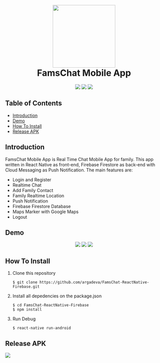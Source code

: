 <h1 align="center">
  <br>
  <img src="https://github.com/argadeva/FamsChat-ReactNative-Firebase/raw/master/android/app/src/main/ic_launcher-web.png" width="200">
  <br>
  FamsChat Mobile App
  <br>
</h1>

<p align="center">
  <img src="https://img.shields.io/badge/Node.js-v12.14.1-success">
  <img src="https://img.shields.io/badge/ReactNative-v0.61.5-informational">
  <img src="https://img.shields.io/badge/ReactNativeFirebase-v5.6.0-orange">
</p>

## Table of Contents

- [Introduction](#introduction)
- [Demo](#demo)
- [How To Install](#how-to-install)
- [Release APK](#release-apk)

## Introduction

FamsChat Mobile App is Real Time Chat Mobile App for family. This app written in React Native as front-end, Firebase Firestore as back-end with Cloud Messaging as Push Notification. The main features are:

- Login and Register
- Realtime Chat
- Add Family Contact
- Family Realtime Location
- Push Notification
- Firebase Firestore Database
- Maps Marker with Google Maps
- Logout

## Demo

<p align="center">
 <img src="https://github.com/argadeva/FamsChat-ReactNative-Firebase/raw/master/demo/login.gif" />
 <img src="https://github.com/argadeva/FamsChat-ReactNative-Firebase/raw/master/demo/checkout.gif" />
 <img src="https://github.com/argadeva/FamsChat-ReactNative-Firebase/raw/master/demo/fitur.gif" />
</p>

## How To Install

1. Clone this repository
   ```
   $ git clone https://github.com/argadeva/FamsChat-ReactNative-Firebase.git
   ```
2. Install all depedencies on the package.json
   ```
   $ cd FamsChat-ReactNative-Firebase
   $ npm install
   ```
3. Run Debug

   ```
   $ react-native run-android
   ```

## Release APK

<a href="https://drive.google.com/file/d/1OH94IHiE9F6YU4FNZhFszEaZDnN7jI1J/view?usp=sharing">
  <img src="https://img.shields.io/badge/Download%20on%20the-Google%20Drive-blue.svg?style=popout&logo=google-drive"/>
</a>
